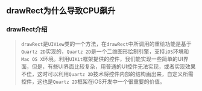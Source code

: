 ## drawRect为什么导致CPU飙升

### drawRect介绍

> `drawRect`是`UIView`类的一个方法，在`drawRect`中所调用的重绘功能是基于`Quartz 2D`实现的，`Quartz 2D`是一个二维图形绘制引擎，支持`iOS`环境和`Mac OS X`环境。利用`UIKit`框架提供的控件，我们能实现一些简单的UI界面，但是，有些UI界面比较复杂，用普通的UI控件无法实现，或者实现效果不佳，这时可以利用`Quartz 2D`技术将控件内部的结构画出来，自定义所需控件，这也是`Quartz 2D`框架在iOS开发中一个很重要的价值。

 































































































